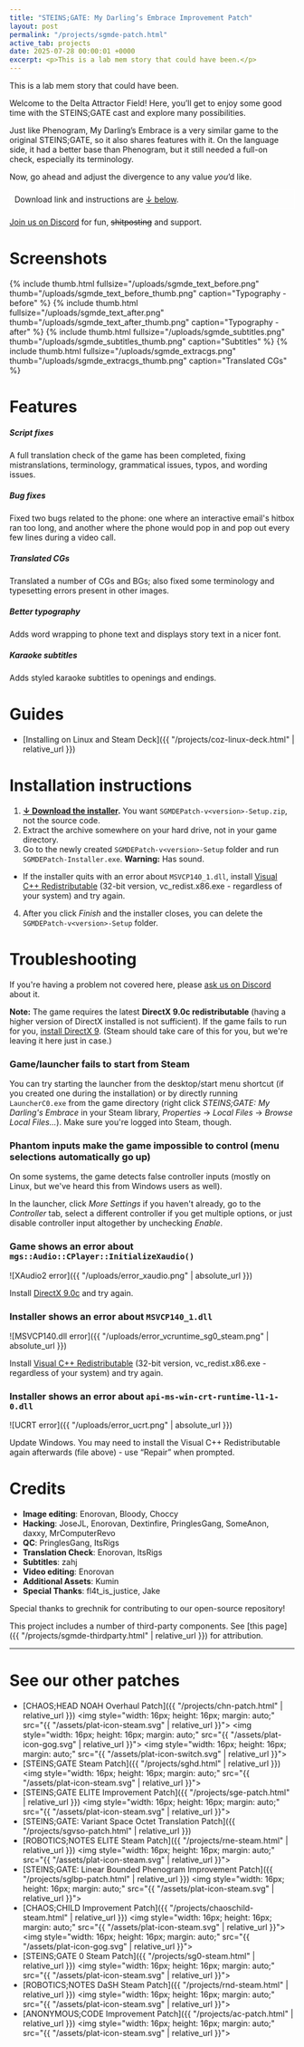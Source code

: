 ```yaml
---
title: "STEINS;GATE: My Darling’s Embrace Improvement Patch"
layout: post
permalink: "/projects/sgmde-patch.html"
active_tab: projects
date: 2025-07-28 00:00:01 +0000
excerpt: <p>This is a lab mem story that could have been.</p>
---
```


This is a lab mem story that could have been.

Welcome to the Delta Attractor Field! Here, you’ll get to enjoy some good time with the STEINS;GATE cast and explore many possibilities.

Just like Phenogram, My Darling’s Embrace is a very similar game to the original STEINS;GATE, so it also shares features with it. On the language side, it had a better base than Phenogram, but it still needed a full-on check, especially its terminology.

Now, go ahead and adjust the divergence to any value *you*’d like.

<div style="border: 1px solid #fff; padding: 8px;">
Download link and instructions are <a href="#installation">↓ below</a>.
</div>
 
[Join us on Discord](https://discord.gg/rq4GGCh) for fun, ~~shitposting~~ and support.

# Screenshots

{% include thumb.html fullsize="/uploads/sgmde_text_before.png" thumb="/uploads/sgmde_text_before_thumb.png" caption="Typography - before" %}
{% include thumb.html fullsize="/uploads/sgmde_text_after.png" thumb="/uploads/sgmde_text_after_thumb.png" caption="Typography - after" %}
{% include thumb.html fullsize="/uploads/sgmde_subtitles.png" thumb="/uploads/sgmde_subtitles_thumb.png" caption="Subtitles" %}
{% include thumb.html fullsize="/uploads/sgmde_extracgs.png" thumb="/uploads/sgmde_extracgs_thumb.png" caption="Translated CGs" %}

# Features

##### Script fixes

A full translation check of the game has been completed, fixing mistranslations, terminology, grammatical issues, typos, and wording issues.

##### Bug fixes

Fixed two bugs related to the phone: one where an interactive email's hitbox ran too long, and another where the phone would pop in and pop out every few lines during a video call.

##### Translated CGs

Translated a number of CGs and BGs; also fixed some terminology and typesetting errors present in other images.

##### Better typography

Adds word wrapping to phone text and displays story text in a nicer font.

##### Karaoke subtitles

Adds styled karaoke subtitles to openings and endings.


# <a name="guides"></a>Guides

- [Installing on Linux and Steam Deck]({{ "/projects/coz-linux-deck.html" | relative_url }})

# <a name="installation"></a>Installation instructions

1. **[↓ Download the installer](https://github.com/CommitteeOfZero/sgmde-patch/releases).** You want `SGMDEPatch-v<version>-Setup.zip`, not the source code.
2. Extract the archive somewhere on your hard drive, not in your game directory.
3. Go to the newly created `SGMDEPatch-v<version>-Setup` folder and run `SGMDEPatch-Installer.exe`. **Warning:** Has sound.

- If the installer quits with an error about `MSVCP140_1.dll`, install [Visual C++ Redistributable](https://aka.ms/vs/16/release/vc_redist.x86.exe) (32-bit version, vc_redist.x86.exe - regardless of your system) and try again.

4. After you click _Finish_ and the installer closes, you can delete the `SGMDEPatch-v<version>-Setup` folder.

# Troubleshooting

If you're having a problem not covered here, please [ask us on Discord](https://discord.gg/rq4GGCh) about it.

**Note:** The game requires the latest **DirectX 9.0c redistributable** (having a higher version of DirectX installed is not sufficient). If the game fails to run for you, [install DirectX 9](https://www.microsoft.com/en-us/download/details.aspx?id=35). (Steam should take care of this for you, but we're leaving it here just in case.)

### Game/launcher fails to start from Steam

You can try starting the launcher from the desktop/start menu shortcut (if you created one during the installation) or by directly running `LauncherC0.exe` from the game directory (right click _STEINS;GATE: My Darling's Embrace_ in your Steam library, _Properties_ → _Local Files_ → _Browse Local Files..._). Make sure you're logged into Steam, though.

### Phantom inputs make the game impossible to control (menu selections automatically go up)

On some systems, the game detects false controller inputs (mostly on Linux, but we've heard this from Windows users as well).

In the launcher, click _More Settings_ if you haven't already, go to the _Controller_ tab, select a different controller if you get multiple options, or just disable controller input altogether by unchecking _Enable_.

### Game shows an error about `mgs::Audio::CPlayer::InitializeXaudio()`

![XAudio2 error]({{ "/uploads/error_xaudio.png" | absolute_url }})

Install [DirectX 9.0c](https://www.microsoft.com/en-us/download/details.aspx?id=35) and try again.

### Installer shows an error about `MSVCP140_1.dll`

![MSVCP140.dll error]({{ "/uploads/error_vcruntime_sg0_steam.png" | absolute_url }})

Install [Visual C++ Redistributable](https://aka.ms/vs/16/release/vc_redist.x86.exe) (32-bit version, vc_redist.x86.exe - regardless of your system) and try again.

### Installer shows an error about `api-ms-win-crt-runtime-l1-1-0.dll`

![UCRT error]({{ "/uploads/error_ucrt.png" | absolute_url }})

Update Windows. You may need to install the Visual C++ Redistributable again afterwards (file above) - use “Repair” when prompted.

# Credits

- **Image editing**: Enorovan, Bloody, Choccy
- **Hacking**: JoseJL, Enorovan, Dextinfire, PringlesGang, SomeAnon, daxxy, MrComputerRevo
- **QC**: PringlesGang, ItsRigs
- **Translation Check**: Enorovan, ItsRigs
- **Subtitles**: zahj
- **Video editing**: Enorovan
- **Additional Assets**: Kumin
- **Special Thanks**: fl4t_is_justice, Jake

Special thanks to grechnik for contributing to our open-source repository!

This project includes a number of third-party components. See [this page]({{ "/projects/sgmde-thirdparty.html" | relative_url }}) for attribution.

---

# See our other patches

- [CHAOS;HEAD NOAH Overhaul Patch]({{ "/projects/chn-patch.html" | relative_url }})
  <img style="width: 16px; height: 16px; margin: auto;" src="{{ "/assets/plat-icon-steam.svg" | relative_url }}">
  <img style="width: 16px; height: 16px; margin: auto;" src="{{ "/assets/plat-icon-gog.svg" | relative_url }}">
  <img style="width: 16px; height: 16px; margin: auto;" src="{{ "/assets/plat-icon-switch.svg" | relative_url }}">
- [STEINS;GATE Steam Patch]({{ "/projects/sghd.html" | relative_url }})
  <img style="width: 16px; height: 16px; margin: auto;" src="{{ "/assets/plat-icon-steam.svg" | relative_url }}">
- [STEINS;GATE ELITE Improvement Patch]({{ "/projects/sge-patch.html" | relative_url }})
  <img style="width: 16px; height: 16px; margin: auto;" src="{{ "/assets/plat-icon-steam.svg" | relative_url }}">
- [STEINS;GATE: Variant Space Octet Translation Patch]({{ "/projects/sgvso-patch.html" | relative_url }})
- [ROBOTICS;NOTES ELITE Steam Patch]({{ "/projects/rne-steam.html" | relative_url }})
  <img style="width: 16px; height: 16px; margin: auto;" src="{{ "/assets/plat-icon-steam.svg" | relative_url }}">
- [STEINS;GATE: Linear Bounded Phenogram Improvement Patch]({{ "/projects/sglbp-patch.html" | relative_url }})
  <img style="width: 16px; height: 16px; margin: auto;" src="{{ "/assets/plat-icon-steam.svg" | relative_url }}">
- [CHAOS;CHILD Improvement Patch]({{ "/projects/chaoschild-steam.html" | relative_url }})
  <img style="width: 16px; height: 16px; margin: auto;" src="{{ "/assets/plat-icon-steam.svg" | relative_url }}">
  <img style="width: 16px; height: 16px; margin: auto;" src="{{ "/assets/plat-icon-gog.svg" | relative_url }}">
- [STEINS;GATE 0 Steam Patch]({{ "/projects/sg0-steam.html" | relative_url }})
  <img style="width: 16px; height: 16px; margin: auto;" src="{{ "/assets/plat-icon-steam.svg" | relative_url }}">
- [ROBOTICS;NOTES DaSH Steam Patch]({{ "/projects/rnd-steam.html" | relative_url }})
  <img style="width: 16px; height: 16px; margin: auto;" src="{{ "/assets/plat-icon-steam.svg" | relative_url }}">
- [ANONYMOUS;CODE Improvement Patch]({{ "/projects/ac-patch.html" | relative_url }})
  <img style="width: 16px; height: 16px; margin: auto;" src="{{ "/assets/plat-icon-steam.svg" | relative_url }}">
